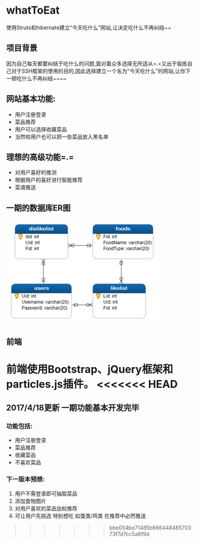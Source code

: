 # whatToEat
使用Struts和hibernate建立"今天吃什么"网站,让决定吃什么不再纠结~~

## 项目背景
因为自己每天都要纠结于吃什么的问题,面对着众多选择无所适从=.=又出于锻炼自己对于SSH框架的使用的目的,因此选择建立一个名为"今天吃什么"的网站,让你下一顿吃什么不再纠结~~~~

## 网站基本功能:
* 用户注册登录
* 菜品推荐
* 用户可以选择收藏菜品
* 当然啦用户也可以把一些菜品放入黑名单

## 理想的高级功能=.=
* 对用户喜好的推测
* 根据用户的喜好进行智能推荐
* 菜谱推送
## 一期的数据库ER图

![数据库ER图](https://github.com/dengtianyue/whatToEat/blob/master/whatoeat.png?raw=true)

## 前端
前端使用Bootstrap、jQuery框架和particles.js插件。
<<<<<<< HEAD
=======


## 2017/4/18更新 一期功能基本开发完毕
### 功能包括:
* 用户注册登录
* 菜品推荐
* 收藏菜品
* 不喜欢菜品

### 下一版本预想:
1. 用户不需登录即可抽取菜品
2. 添加食物图片
3. 对用户喜欢的菜品加权推荐
4. 可让用户先挑选 特别想吃 如蛋类/鸡类 在推荐中必然推送
>>>>>>> bbe054be71485b66644848570373f7d7cc5a6f9d
